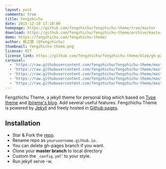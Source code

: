 ```yaml
---
layout: post
comments: true
title: Fengzhichu
date: 2015-12-18 17:10:00
homepage: https://github.com/fengzhichu/fengzhichu-theme/tree/master
download: https://github.com/fengzhichu/fengzhichu-theme/archive/master.zip
demo: https://fengzhichu.com/fengzhichu-theme/
author: 枫之楚 (@fengzhichu)
thumbnail: fengzhichu-theme.png
license: MIT
license_link: https://github.com/fengzhichu/fengzhichu-theme/blob/gh-pages/LICENSE
carousel: 
  - 'https://raw.githubusercontent.com/fengzhichu/fengzhichu-theme/master/img/Screenshot1.png'
  - 'https://raw.githubusercontent.com/fengzhichu/fengzhichu-theme/master/img/Screenshot2.png'
  - 'https://raw.githubusercontent.com/fengzhichu/fengzhichu-theme/master/img/Screenshot3.png'
  - 'https://raw.githubusercontent.com/fengzhichu/fengzhichu-theme/master/img/Screenshot4.png'
  - 'https://raw.githubusercontent.com/fengzhichu/fengzhichu-theme/master/img/Screenshot5.png'
---
```


Fengzhichu Theme, a jekyll theme for personal blog which based on [Type theme](https://github.com/rohanchandra/type-theme) and [ibireme's blog](https://blog.ibireme.com). Add several useful features. Fengzhichu Theme is powered by [Jekyll](https://jekyllrb.com/) and freely hosted in [Github pages](https://pages.github.com/).

## Installation

* Star & Fork the [repo](https://github.com/fengzhichu/fengzhichu-theme).
* Rename repo as `yourusername.github.io`.
* You can delete gh-pages branch if you want.
* Clone your **master branch** to local directory
* Custom the `_config.yml`' to your style.
* Run jekyll serve -w.
